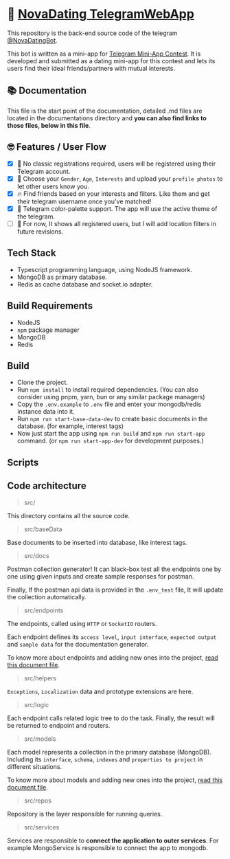 # 🍾 [NovaDating TelegramWebApp](http://t.me/NovaDatingBot/app)

This repository is the back-end source code of the telegram [@NovaDatingBot](https://t.me/TeleDatingBot).

This bot is written as a mini-app for [Telegram Mini-App Contest](https://t.me/contest/327).
It is developed and submitted as a dating mini-app for this contest and lets its users find their ideal friends/partner~~s~~ with mutual interests.

## 📚 Documentation

This file is the start point of the documentation, detailed .md files are located in the documentations directory and **you can also find links to those files, below in this file**.

## 🤓 Features / User Flow

- [x] 🤘 No classic registrations required, users will be registered using their Telegram account.
- [x] 🥸 Choose your `Gender`, `Age`, `Interests` and upload your `profile photos` to let other users know you.
- [x] 🔥 Find friends based on your interests and filters. Like them and get their telegram username once you've matched!
- [x] 📱 Telegram color-palette support. The app will use the active theme of the telegram.
- [ ] 📍 For now, It shows all registered users, but I will add location filters in future revisions.

## Tech Stack

- Typescript programming language, using NodeJS framework.
- MongoDB as primary database.
- Redis as cache database and socket.io adapter.

## Build Requirements

- NodeJS
- `npm` package manager
- MongoDB
- Redis

## Build

- Clone the project.
- Run `npm install` to install required dependencies. (You can also consider using pnpm, yarn, bun or any similar package managers)
- Copy the `.env.example` to `.env` file and enter your mongodb/redis instance data into it.
- Run `npm run start-base-data-dev` to create basic documents in the database. (for example, interest tags)
- Now just start the app using `npm run build` and `npm run start-app` command. (or `npm run start-app-dev` for development purposes.)

## Scripts

## Code architecture

> src/

This directory contains all the source code.

> src/baseData

Base documents to be inserted into database, like interest tags.

> src/docs

Postman collection generator! It can black-box test all the endpoints one by one using given inputs and create sample responses for postman.

Finally, If the postman api data is provided in the `.env_test` file, It will update the collection automatically.

> src/endpoints

The endpoints, called using `HTTP` or `SocketIO` routers.

Each endpoint defines its `access level`, `input interface`, `expected output` and `sample data` for the documentation generator.

To know more about endpoints and adding new ones into the project, [read this document file](documentations/add_endpoints.md).

> src/helpers

`Exceptions`, `Localization` data and prototype extensions are here.

> src/logic

Each endpoint calls related logic tree to do the task. Finally, the result will be returned to endpoint and routers.

> src/models

Each model represents a collection in the primary database (MongoDB). Including its `interface`, `schema`, `indexes` and `properties to project` in different situations.

To know more about models and adding new ones into the project, [read this document file](documentations/add_models.md).

> src/repos

Repository is the layer responsible for running queries.

> src/services

Services are responsible to **connect the application to outer services**. For example MongoService is responsible to connect the app to mongodb.